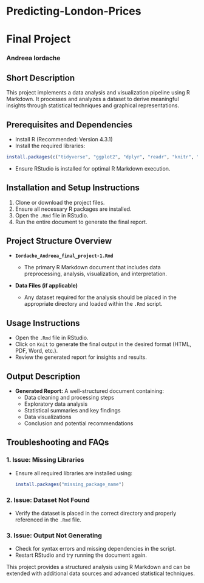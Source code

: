 # Predicting-London-Prices
# Final Project

### Andreea Iordache

## Short Description

This project implements a data analysis and visualization pipeline using R Markdown. It processes and analyzes a dataset to derive meaningful insights through statistical techniques and graphical representations.

## Prerequisites and Dependencies

- Install R (Recommended: Version 4.3.1)
- Install the required libraries:

```r
install.packages(c("tidyverse", "ggplot2", "dplyr", "readr", "knitr", "rmarkdown"))
```

- Ensure RStudio is installed for optimal R Markdown execution.

## Installation and Setup Instructions

1. Clone or download the project files.
2. Ensure all necessary R packages are installed.
3. Open the `.Rmd` file in RStudio.
4. Run the entire document to generate the final report.

## Project Structure Overview

- **`Iordache_Andreea_final_project-1.Rmd`**
  - The primary R Markdown document that includes data preprocessing, analysis, visualization, and interpretation.
  
- **Data Files (if applicable)**
  - Any dataset required for the analysis should be placed in the appropriate directory and loaded within the `.Rmd` script.

## Usage Instructions

- Open the `.Rmd` file in RStudio.
- Click on `Knit` to generate the final output in the desired format (HTML, PDF, Word, etc.).
- Review the generated report for insights and results.

## Output Description

- **Generated Report:** A well-structured document containing:
  - Data cleaning and processing steps
  - Exploratory data analysis
  - Statistical summaries and key findings
  - Data visualizations
  - Conclusion and potential recommendations

## Troubleshooting and FAQs

### 1. Issue: Missing Libraries
  - Ensure all required libraries are installed using:

    ```r
    install.packages("missing_package_name")
    ```

### 2. Issue: Dataset Not Found
  - Verify the dataset is placed in the correct directory and properly referenced in the `.Rmd` file.

### 3. Issue: Output Not Generating
  - Check for syntax errors and missing dependencies in the script.
  - Restart RStudio and try running the document again.

This project provides a structured analysis using R Markdown and can be extended with additional data sources and advanced statistical techniques.

